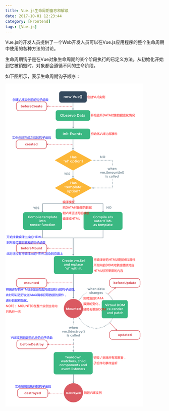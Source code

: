 ```yaml
---
title: Vue.js生命周期备忘和解读
date: 2017-10-01 12:23:44
category: [Frontend]
tags: [Vue.js]
---
```




Vue.js的开发人员提供了一个Web开发人员可以在Vue.js应用程序的整个生命周期中使用的各种方法的讨论。

生命周期钩子是在Vue对象生命周期的某个阶段执行的已定义方法。从初始化开始到它被销毁时，对象都会遵循不同的生命阶段。

如下图所示，表示生命周期钩子顺序：

![VueLifestyle](/resource/image/VueLifesytle/Vuelifestyle.png 'Vuelifestyle')